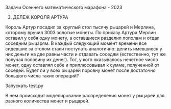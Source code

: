 Задачи Осеннего математического марафона - 2023


3. ДЕЛЕЖ КОРОЛЯ АРТУРА

Король Артур посадил за круглый стол тысячу рыцарей и Мерлина, которому вручил 3003 золотые монеты. По приказу Артура Мерлин оставил у себя одну монету, а оставшиеся разделил пополам и отдал соседним рыцарям. В каждый следующий момент времени все сидевшие за столом стали поступать аналогично: делить имевшиеся у них деньги на две равны части и отдавать соседям (естественно, тут же получая половину их денег). Тот, у кого оказывалось нечетное число монет, одну оставлял себе и приплюсовывал к сумме, полученной от соседей. Будет ли у всех рыцарей поровну монет после достаточно большого числа таких операций? 

Запускать test.py

В нем происходит моделирование распределения монет у рыцарей для разного количества монет и рыцарей.